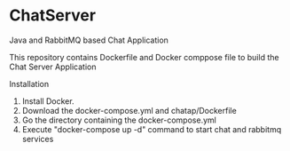 # ChatServer
Java and RabbitMQ based Chat Application

This repository contains Dockerfile and Docker comppose file to build the Chat Server Application

Installation
1. Install Docker.
2. Download the docker-compose.yml and chatap/Dockerfile
3. Go the directory containing the docker-compose.yml
4. Execute "docker-compose up -d" command to start chat and rabbitmq services



